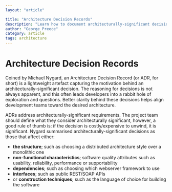 ```yaml
---
layout: "article"

title: "Architecture Decision Records"
description: "Learn how to document architecturally-significant decisions and why it is crucial for development teams"
author: "George Preece"
category: article
tags: architecture
---
```

# Architecture Decision Records
Coined by Michael Nygard, an Architecture Decision Record (or ADR, for short) is a lightweight artefact capturing the motivation behind an architecturally-significant decision. The reasoning for decisions is not always apparent, and this often leads developers into a rabbit hole of exploration and questions. Better clarity behind these decisions helps align development teams toward the desired architecture.

ADRs address architecturally-significant requirements. The project team should define what they consider architecturally significant, however, a good rule of thumb is: if the decision is costly/expensive to unwind, it is significant. Nygard summarised architecturally-significant decisions as those that affect either:
- **the structure**; such as choosing a distributed architecture style over a monolithic one
- **non-functional characteristics**; software quality attributes such as usability, reliability, performance or supportability
- **dependencies**; such as choosing which webserver framework to use
- **interfaces**; such as public REST/SOAP APIs
- or **construction techniques**; such as the language of choice for building the software